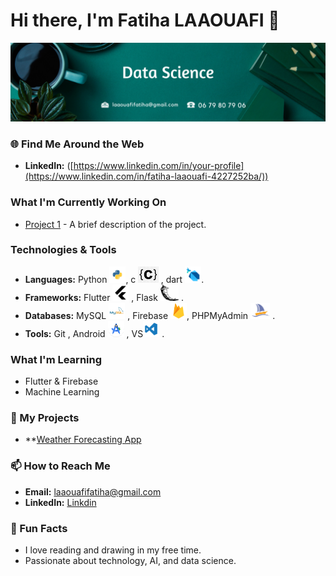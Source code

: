 # Hi there, I'm Fatiha LAAOUAFI 👋
<img src="image.png"></img>
### 🌐 Find Me Around the Web
- **LinkedIn:** ([https://www.linkedin.com/in/your-profile](https://www.linkedin.com/in/fatiha-laaouafi-4227252ba/))

###  What I'm Currently Working On
- [Project 1](https://github.com/LAAOUAFIFATIHA/project1) - A brief description of the project.

###  Technologies & Tools
- **Languages:** Python  <img src="python.png" style="wiedth:40px; height:26px"></img>, c <img src="C.png" style="wiedth:40px; height:26px"></img> , dart <img src="dart.png" style="wiedth:40px; height:26px"></img>.
- **Frameworks:** Flutter <img src="9055802_bxl_flutter_icon.png" style="wiedth:40px; height:26px"></img> , Flask <img src="flask.png" style="wiedth:40px; height:26px"></img> .
- **Databases:** MySQL <img src="mysql.png" style="wiedth:40px; height:26px"></img> , Firebase <img src="firabase.png" style="wiedth:40px; height:26px"></img>, PHPMyAdmin <img src="myPhp.png" style="wiedth:40px; height:26px"></img> .
- **Tools:** Git , Android <img src="Android.png" style="wiedth:40px; height:26px"></img> , VS<img src="Visual.png" style="wiedth:40px; height:26px"></img> .


###  What I'm Learning
- Flutter & Firebase
- Machine Learning


### 🚀 My Projects
- **[Weather Forecasting App](https://github.com/your-username/weather-app)


### 📫 How to Reach Me
- **Email:** <a href="laaouafifatiha@gmail.com"> laaouafifatiha@gmail.com </a>
- **LinkedIn:** <a href="https://www.linkedin.com/in/fatiha-laaouafi-4227252ba/"> Linkdin </a>

### 🎯 Fun Facts
- I love reading and drawing in my free time.
- Passionate about technology, AI, and data science.

